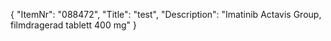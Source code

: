 {
  "ItemNr": "088472",
  "Title": "test",
  "Description": "Imatinib Actavis Group, filmdragerad tablett 400 mg"
}